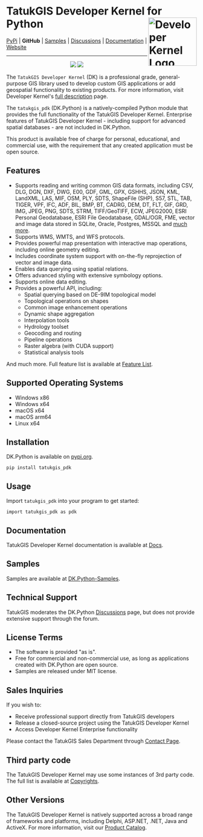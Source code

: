 # TatukGIS Developer Kernel for Python <img align="right" width="128" height="128" alt="Developer Kernel Logo" src="https://docs.tatukgis.com/DK11/_media/dk_logo.png">

[PyPi](https://pypi.org/project/tatukgis-pdk/) | **GitHub** | [Samples](https://github.com/TatukGIScom/DK.Python-Samples) | [Discussions](https://github.com/TatukGIScom/DK.Python/discussions) | [Documentation](https://docs.tatukgis.com/dk11) | [Website](https://www.tatukgis.com)

---

<p align="center">
    <a href="https://pypi.python.org/pypi/tatukgis-pdk" alt="PyPI Version">
        <img src="https://img.shields.io/pypi/v/tatukgis-pdk.svg" /></a>
    <a href="https://pypi.python.org/pypi/tatukgis-pdk" alt="Supported Python Versions">
        <img src="https://img.shields.io/pypi/pyversions/tatukgis-pdk.svg" /></a>
</p>

The `TatukGIS Developer Kernel` (DK) is a professional grade, general-purpose GIS library used to develop custom GIS applications or add geospatial functionality to existing products. 
For more information, visit Developer Kernel's [full description](https://tatukgis.com/Products/Developer-Kernel/Description.aspx) page.

The `tatukgis_pdk` (DK.Python) is a natively-compiled Python module that provides the full functionality of the TatukGIS Developer Kernel.
Enterprise features of TatukGIS Developer Kernel - including support for advanced spatial databases - are not included in DK.Python.

This product is available free of charge for personal, educational, and commercial use, with the requirement that any created application must be open source. 

## Features
- Supports reading and writing common GIS data formats, including CSV, DLG, DGN, DXF, DWG, E00, GDF, GML, GPX, GSHHS, JSON, KML, LandXML, LAS, MIF, OSM, PLY, SDTS, ShapeFile (SHP), S57, STL, TAB, TIGER, VPF, IFC, ADF, BIL, BMP, BT, CADRG, DEM, DT, FLT, GIF, GRD, IMG, JPEG, PNG, SDTS, STRM, TIFF/GeoTIFF, ECW, JPEG2000, ESRI Personal Geodatabase, ESRI File Geodatabase, GDAL/OGR, FME, vector and image data stored in SQLite, Oracle, Postgres, MSSQL and [much more](https://docs.tatukgis.com/DK11/doc:layer-formats).
- Supports WMS, WMTS, and WFS protocols.
- Provides powerful map presentation with interactive map operations, including online geometry editing.
- Includes coordinate system support with on-the-fly reprojection of vector and image data.
- Enables data querying using spatial relations.
- Offers advanced styling with extensive symbology options.
- Supports online data editing.
- Provides a powerful API, including:
    - Spatial querying based on DE-9IM topological model
    - Topological operations on shapes
    - Common image enhancement operations
    - Dynamic shape aggregation
    - Interpolation tools
    - Hydrology toolset
    - Geocoding and routing
    - Pipeline operations
    - Raster algebra (with CUDA support)
    - Statistical analysis tools

And much more. Full feature list is available at [Feature List](https://www.tatukgis.com/Products/Developer-Kernel/Features.aspx).

## Supported Operating Systems
- Windows x86
- Windows x64
- macOS x64
- macOS arm64
- Linux x64

## Installation
DK.Python is available on [pypi.org](https://pypi.org/project/tatukgis-pdk/).

    pip install tatukgis_pdk
    
## Usage
Import `tatukgis_pdk` into your program to get started:

    import tatukgis_pdk as pdk
    
## Documentation  
TatukGIS Developer Kernel documentation is available at [Docs](https://docs.tatukgis.com/dk11).

## Samples   
Samples are available at [DK.Python-Samples](https://github.com/TatukGIScom/DK.Python-Samples).

## Technical Support
TatukGIS moderates the DK.Python [Discussions](https://github.com/TatukGIScom/DK.Python/discussions) page, but does not provide extensive support through the forum. 

## License Terms
- The software is provided "as is".
- Free for commercial and non-commercial use, as long as applications created with DK.Python are open source.
- Samples are released under MIT license.

## Sales Inquiries
If you wish to:
- Receive professional support directly from TatukGIS developers
- Release a closed-source project using the TatukGIS Developer Kernel
- Access Developer Kernel Enterprise functionality

Please contact the TatukGIS Sales Department through [Contact Page](https://www.tatukgis.com/Company/Contacting-TatukGIS.aspx).

## Third party code
The TatukGIS Developer Kernel may use some instances of 3rd party code. The full list is available at [Copyrights](https://docs.tatukgis.com/DK11/readme:copyrights).

## Other Versions
The TatukGIS Developer Kernel is natively supported across a broad range of frameworks and platforms, including Delphi, ASP.NET, .NET, Java and ActiveX. For more information, visit our [Product Catalog](https://www.tatukgis.com/Products.aspx).
